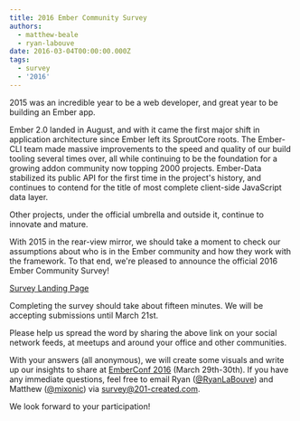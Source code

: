 ```yaml
---
title: 2016 Ember Community Survey
authors:
  - matthew-beale
  - ryan-labouve
date: 2016-03-04T00:00:00.000Z
tags:
  - survey
  - '2016'
---
```



2015 was an incredible year to be a web developer, and great year to be
building an Ember app.

Ember 2.0 landed in August, and with it came the first major shift in
application architecture since Ember left its SproutCore roots. The Ember-CLI
team made massive improvements to the speed and quality of our build tooling
several times over, all while continuing to be the foundation for a growing
addon community now topping 2000 projects. Ember-Data stabilized its public
API for the first time in the project's history, and continues to contend
for the title of most complete client-side JavaScript data layer.

Other projects, under the official umbrella and outside it, continue to
innovate and mature.

With 2015 in the rear-view mirror, we should take a moment to check our assumptions
about who is in the Ember community and how they work with the framework.
To that end, we're pleased to announce
the official 2016 Ember Community Survey!

<a href="https://emberjs.com/ember-community-survey-2016" class="es-button">
  Survey Landing Page
</a>

Completing the survey should take about fifteen minutes. We will be accepting
submissions until March 21st.

Please help us spread the word by sharing the above link on your social
network feeds, at meetups and around your office and other communities.

With your answers (all anonymous), we will create some visuals and write up our
insights to share at [EmberConf 2016](http://emberconf.com/) (March 29th-30th).
If you have any immediate questions, feel free to email
Ryan ([@RyanLaBouve](https://twitter.com/RyanLaBouve)) and
Matthew ([@mixonic](https://twitter.com/mixonic)) via
[survey@201-created.com](mailto:survey@201-created.com).

We look forward to your participation!
